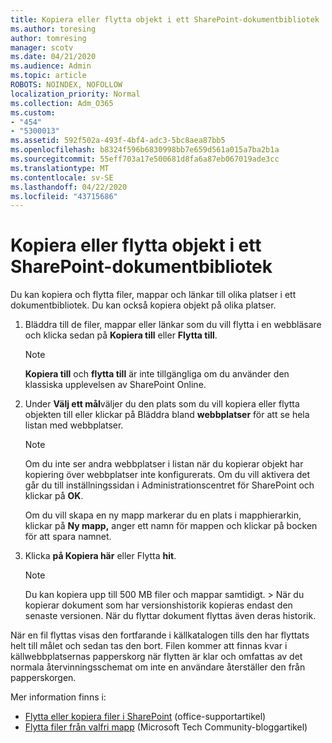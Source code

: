 ```yaml
---
title: Kopiera eller flytta objekt i ett SharePoint-dokumentbibliotek
ms.author: toresing
author: tomresing
manager: scotv
ms.date: 04/21/2020
ms.audience: Admin
ms.topic: article
ROBOTS: NOINDEX, NOFOLLOW
localization_priority: Normal
ms.collection: Adm_O365
ms.custom:
- "454"
- "5300013"
ms.assetid: 592f502a-493f-4bf4-adc3-5bc8aea87bb5
ms.openlocfilehash: b8324f596b6830998bb7e659d561a015a7ba2b1a
ms.sourcegitcommit: 55eff703a17e500681d8fa6a87eb067019ade3cc
ms.translationtype: MT
ms.contentlocale: sv-SE
ms.lasthandoff: 04/22/2020
ms.locfileid: "43715686"
---
```

# <a name="copy-or-move-items-in-a-sharepoint-document-library"></a>Kopiera eller flytta objekt i ett SharePoint-dokumentbibliotek

Du kan kopiera och flytta filer, mappar och länkar till olika platser i ett dokumentbibliotek. Du kan också kopiera objekt på olika platser. 
  
1. Bläddra till de filer, mappar eller länkar som du vill flytta i en webbläsare och klicka sedan på **Kopiera till** eller **Flytta till**.

    > [!NOTE]
    > **Kopiera till** och **flytta till** är inte tillgängliga om du använder den klassiska upplevelsen av SharePoint Online.
  
2. Under **Välj ett mål**väljer du den plats som du vill kopiera eller flytta objekten till eller klickar på Bläddra bland **webbplatser** för att se hela listan med webbplatser.

    > [!NOTE]
    > Om du inte ser andra webbplatser i listan när du kopierar objekt har kopiering över webbplatser inte konfigurerats. Om du vill aktivera det går du till inställningssidan i Administrationscentret för SharePoint och klickar på **OK**.
  
    Om du vill skapa en ny mapp markerar du en plats i mapphierarkin, klickar på **Ny mapp,** anger ett namn för mappen och klickar på bocken för att spara namnet.

3. Klicka **på Kopiera här** eller Flytta **hit**.

    > [!NOTE]
    > Du kan kopiera upp till 500 MB filer och mappar samtidigt. > När du kopierar dokument som har versionshistorik kopieras endast den senaste versionen. När du flyttar dokument flyttas även deras historik.
  
 När en fil flyttas visas den fortfarande i källkatalogen tills den har flyttats helt till målet och sedan tas den bort. Filen kommer att finnas kvar i källwebbplatsernas papperskorg när flytten är klar och omfattas av det normala återvinningsschemat om inte en användare återställer den från papperskorgen.

Mer information finns i:

 - [Flytta eller kopiera filer i SharePoint](https://support.office.com/article/move-or-copy-files-in-sharepoint-00e2f483-4df3-46be-a861-1f5f0c1a87bc) (office-supportartikel)
 - [Flytta filer från valfri mapp](https://techcommunity.microsoft.com/t5/Microsoft-SharePoint-Blog/Now-move-files-anywhere-in-Office-365-SharePoint-and-OneDrive/ba-p/146973) (Microsoft Tech Community-bloggartikel)  